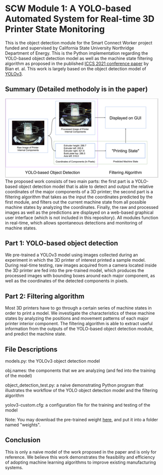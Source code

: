 # SCW Module 1: A YOLO-based Automated System for Real-time 3D Printer State Monitoring
This is the object detection module for the Smart Connect Worker project funded and supervised by California State University Northridge Department of Energy.
This is the Python implementation regarding the YOLO-based object detection model as well as the machine state filtering algorithm as proposed in the published [ICCS 2021 conference paper](https://drive.google.com/file/d/1dvMl7bOjjt8JzsBF6P7kSXNZ-KeLhodt/view?usp=sharing) by Bian et. al. 
This work is largely based on the object detection model of [YOLOv3](https://github.com/eriklindernoren/PyTorch-YOLOv3).

## Summary (Detailed methodoly is in the paper)
![Screenshot](workflow.png)
The proposed work consists of two main parts: the first part is a YOLO-based object detection model that is able to detect and output the relative coordinates of the major components of a 3D printer; the second part is a filtering algorithm that takes as the input the coordinates predicted by the first module, and filters out the current machine state from all possible machine states by analyzing the coordinates. Finally, the raw and processed images as well as the predictions are displayed on a web-based graphical user interface (which is not included in this repository). All modules function in real-time, which allows spontaneous detections and monitoring of machine states.

## Part 1: YOLO-based object detection
We pre-trained a YOLOv3 model using images collected during an experiment in which the 3D printer of interest printed a sample model. During real-time testing, raw images acquired from a camera located inside the 3D printer are fed into the pre-trained model, which produces the processed images with bounding boxes around each major component, as well as the coordinates of the detected components in pixels.

## Part 2: Filtering algorithm
Most 3D printers have to go through a certain series of machine states in order to print a model. We investigate the characteristics of these machine states by analyzing the positions and movement patterns of each major printer interior component. The filtering algorithm is able to extract useful information from the outputs of the YOLO-based object detection module, and predict the machine state.

## File Descriptions
models.py: the YOLOv3 object detection model

obj.names: the components that we are analyzing (and fed into the training of the model)

object_detection_test.py: a naive demonstrating Python program that illustrates the workflow of the YOLO object detection model and the filtering algorithm

yolov3-custom.cfg: a configuration file for the training and testing of the model

Note: You may download the pre-trained weight [here](https://drive.google.com/file/d/1h2eFIRpB2K5esNt6qKxO1HiZ8V7e3kFm/view?usp=sharing), and put it into a folder named "weights".

## Conclusion
This is only a naive model of the work proposed in the paper and is only for reference. We believe this work demonstrates the feasibility and efficiency of adopting machine learning algorithms to improve existing manufacturing systems.
